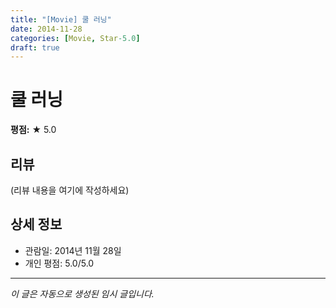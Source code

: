 ```yaml
---
title: "[Movie] 쿨 러닝"
date: 2014-11-28
categories: [Movie, Star-5.0]
draft: true
---
```


# 쿨 러닝

**평점:** ★ 5.0

## 리뷰

(리뷰 내용을 여기에 작성하세요)

## 상세 정보

- 관람일: 2014년 11월 28일
- 개인 평점: 5.0/5.0

---

*이 글은 자동으로 생성된 임시 글입니다.*
